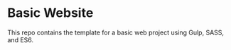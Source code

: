# Basic Website

This repo contains the template for a basic web project using Gulp, SASS, and
ES6.
